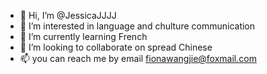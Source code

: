 - 👋 Hi, I’m @JessicaJJJJ
- 👀 I’m interested in language and chulture communication 
- 🌱 I’m currently learning French 
- 💞️ I’m looking to collaborate on spread Chinese 
- 📫 you can reach me by email fionawangjie@foxmail.com
